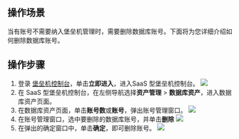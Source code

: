 ## 操作场景
当有账号不需要纳入堡垒机管理时，需要删除数据库账号。下面将为您详细介绍如何删除数据库账号。

## 操作步骤
1. 登录 [堡垒机控制台](https://console.cloud.tencent.com/dsgc/bh)，单击**立即进入**，进入SaaS 型堡垒机控制台。
![](https://qcloudimg.tencent-cloud.cn/raw/b2f6673b0cad7c2f423a6b6e287179af.png)
2. 在 SaaS 型堡垒机控制台，在左侧导航选择**资产管理** > **数据库资产**，进入数据库资产页面。
3. 在数据库资产页面，单击**账号数**或**账号**，弹出账号管理窗口。
![](https://qcloudimg.tencent-cloud.cn/raw/4b68903a9524ae8120abec6c6b3efd95.png)
4. 在账号管理窗口，选中要删除的数据库账号，并单击**删除**
![](https://qcloudimg.tencent-cloud.cn/raw/0997908236408b0501f7170596418e3b.png)
5.	在弹出的确定窗口中，单击**确定**，即可删除账号。
![](https://qcloudimg.tencent-cloud.cn/raw/e8d6bd81ca3133a456cfc5271426e5e3.png)
